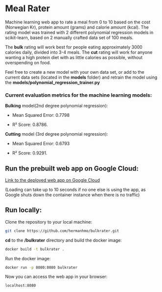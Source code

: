 # Meal Rater
Machine learning web app to rate a meal from 0 to 10 based on the cost (Norwegian Kr), protein amount (grams) and calorie amount (kcal). The rating model was trained with 2 different polynomial regression models in scikit-learn, based on 2 manually crafted data set of 100 meals.

The **bulk** rating will work best for people eating approximately 3000 calories daily, divided into 3-4 meals. The **cut** rating will work for anyone wanting a high protein diet with as little calories as possible, without overspending on food.

Feel free to create a new model with your own data set, or add to the current data sets (located in the **models** folder) and retrain the model using the **models/polynomial_regression_trainer.py**

### Current evaluation metrics for the machine learning models:

**Bulking** model(2nd degree polynomial regression):

* Mean Squared Error: 0.7798

* R² Score: 0.8786. 

**Cutting** model (3rd degree polynomial regression): 

* Mean Squared Error: 0.6793

* R² Score: 0.9291.

## Run the prebuilt web app on Google Cloud:

[Link to the deployed web app on Google Cloud](https://bulkrater-7jh2arsyhq-uc.a.run.app)

(Loading can take up to 10 seconds if no one else is using the app, as Google shuts down the container instance when there is no traffic)

## Run locally:
Clone the repository to your local machine:
```bash
git clone https://github.com/hermanhmo/bulkrater.git
```
**cd** to the **/bulkrater** directory and build the docker image:
```bash
docker build -t bulkrater .
```
Run the docker image:
```bash
docker run -p 8080:8080 bulkrater
```
Now you can access the web app in your browser:
```
localhost:8080
```
